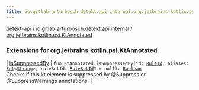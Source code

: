```yaml
---
title: io.gitlab.arturbosch.detekt.api.internal.org.jetbrains.kotlin.psi.KtAnnotated - detekt-api
---
```


[detekt-api](../../index.html) / [io.gitlab.arturbosch.detekt.api.internal](../index.html) / [org.jetbrains.kotlin.psi.KtAnnotated](./index.html)

### Extensions for org.jetbrains.kotlin.psi.KtAnnotated

| [isSuppressedBy](is-suppressed-by.html) | `fun KtAnnotated.isSuppressedBy(id: `[`RuleId`](../../io.gitlab.arturbosch.detekt.api/-rule-id.html)`, aliases: `[`Set`](https://kotlinlang.org/api/latest/jvm/stdlib/kotlin.collections/-set/index.html)`<`[`String`](https://kotlinlang.org/api/latest/jvm/stdlib/kotlin/-string/index.html)`>, ruleSetId: `[`RuleSetId`](../../io.gitlab.arturbosch.detekt.api/-rule-set-id.html)`? = null): `[`Boolean`](https://kotlinlang.org/api/latest/jvm/stdlib/kotlin/-boolean/index.html)<br>Checks if this kt element is suppressed by @Suppress or @SuppressWarnings annotations. |

